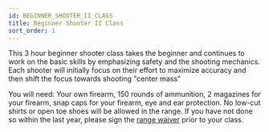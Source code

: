 ```yaml
---
id: BEGINNER_SHOOTER_II_CLASS
title: Beginner Shooter II Class
sort_order: 1
---
```

This 3 hour beginner shooter class takes the beginner and continues to work on the basic skills by emphasizing safety and the shooting mechanics. Each shooter will initially focus on their effort to maximize accuracy and then shift the focus towards shooting "center mass"

You will need: Your own firearm, 150 rounds of ammunition, 2 magazines for your firearm, snap caps for your firearm, eye and ear protection.  No low-cut shirts or open toe shoes will be allowed in the range. 
If you have not done so within the last year, please sign the [range waiver](http://www.smartwaiver.com/v/stagestopgunshop) prior to your class. 